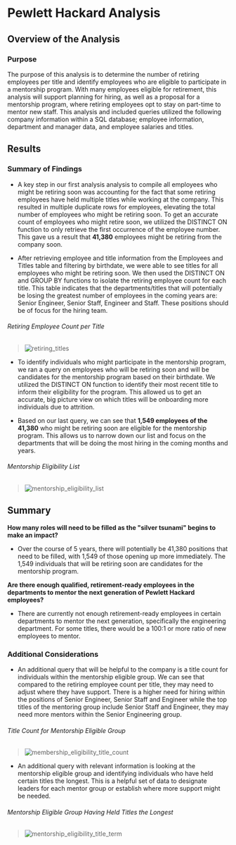 # Pewlett Hackard Analysis

## Overview of the Analysis 

### Purpose
The purpose of this analysis is to determine the number of retiring employees per title and identify employees who are eligible to participate in a mentorship program. With many employees eligible for retirement, this analysis will support planning for hiring, as well as a proposal for a mentorship program, where retiring employees opt to stay on part-time to mentor new staff. This analysis and included queries utilized the following company information within a SQL database; employee information, department and manager data, and employee salaries and titles.

## Results

### Summary of Findings

* A key step in our first analysis analysis to compile all employees who might be retiring soon was accounting for the fact that some retiring employees have held multiple titles while working at the company. This resulted in multiple duplicate rows for employees, elevating the total number of employees who might be retiring soon. To get an accurate count of employees who might retire soon, we utilized the DISTINCT ON function to only retrieve the first occurrence of the employee number. This gave us a result that **41,380** employees might be retiring from the company soon. 

* After retrieving employee and title information from the Employees and Titles table and filtering by birthdate, we were able to see titles for all employees who might be retiring soon. We then used the DISTINCT ON and GROUP BY functions to isolate the retiring employee count for each title. This table indicates that the departments/titles that will potentially be losing the greatest number of employees in the coming years are: Senior Engineer, Senior Staff, Engineer and Staff. These positions should be of focus for the hiring team. 
###### Retiring Employee Count per Title
>![retiring_titles](https://user-images.githubusercontent.com/77405273/111104841-cd940b80-850e-11eb-9301-2432d5adcfe8.png)

* To identify individuals who might participate in the mentorship program, we ran a query on employees who will be retiring soon and will be candidates for the mentorship program based on their birthdate. We utilized the DISTINCT ON function to identify their most recent title to inform their eligibility for the program. This allowed us to get an accurate, big picture view on which titles will be onboarding more individuals due to attrition. 

*  Based on our last query, we can see that **1,549 employees of the 41,380** who might be retiring soon are eligible for the mentorship program. This allows us to narrow down our list and focus on the departments that will be doing the most hiring in the coming months and years. 
###### Mentorship Eligibility List
>![mentorship_eligibility_list](https://user-images.githubusercontent.com/77405273/111104845-cec53880-850e-11eb-84f5-0f636e9b9f43.png)

## Summary

__How many roles will need to be filled as the "silver tsunami" begins to make an impact?__

* Over the course of 5 years, there will potentially be 41,380 positions that need to be filled, with 1,549 of those opening up more immediately. The 1,549 individuals that will be retiring soon are candidates for the mentorship program. 

__Are there enough qualified, retirement-ready employees in the departments to mentor the next generation of Pewlett Hackard employees?__

* There are currently not enough retirement-ready employees in certain departments to mentor the next generation, specifically the engineering department. For some titles, there would be a 100:1 or more ratio of new employees to mentor. 

### Additional Considerations

* An additional query that will be helpful to the company is a title count for individuals within the mentorship eligible group. We can see that compared to the retiring employee count per title, they may need to adjust where they have support. There is a higher need for hiring within the positions of Senior Engineer, Senior Staff and Engineer while the top titles of the mentoring group include Senior Staff and Engineer, they may need more mentors within the Senior Engineering group.  
###### Title Count for Mentorship Eligible Group
>![membership_eligibility_title_count](https://user-images.githubusercontent.com/77405273/111104851-cff66580-850e-11eb-96eb-b974af39d17e.png)

* An additional query with relevant information is looking at the mentorship eligible group and identifying individuals who have held certain titles the longest. This is a helpful set of data to designate leaders for each mentor group or establish where more support might be needed. 
###### Mentorship Eligible Group Having Held Titles the Longest
>![mentorship_eligibility_title_term](https://user-images.githubusercontent.com/77405273/111104849-cf5dcf00-850e-11eb-953c-e871e684259e.png)
